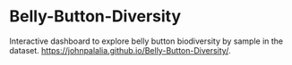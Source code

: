 # Belly-Button-Diversity
Interactive dashboard to explore belly button biodiversity by sample in the dataset. 
https://johnpalalia.github.io/Belly-Button-Diversity/.

